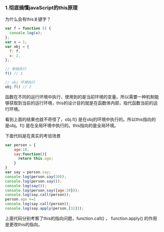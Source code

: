 ### 1.彻底搞懂javaScript的this原理

   为什么会有this关键字？
```js
var f = function () {
  console.log(x);
};
var x = 1;
var obj = {
  f: f,
  x: 2,
};

// 单独执行
f() // 1

// obj 环境执行
obj.f() // 2
```
函数在不同的运行环境中执行，使用到的是当前环境的变量。所以需要一种机制能够获取到当前的运行环境，this的设计目的就是在函数体内部，指代函数当前的运行环境。

看到上面的结果也就不奇怪了，obj.f() 是在obj的环境中执行的。所以this指向的是obj。f() 是在全局环境中执行的。this指向的是全局环境。

下面代码是在真实的考验场景

```js
var person = {
	age:18,
    say:function(){
      return this.age;
    }
}
var say = person.say;
console.log(person.say(20));
console.log(person.say());
console.log(say());
console.log(person.say({age:20}));
console.log(say.call(person));
person.age +=1
console.log(say.call(person));
console.log(say.apply(person,[32]));
```

上面代码分别考察了this的指向问题，function.call()  ， function.apply() 的作用是更改this的指向。


